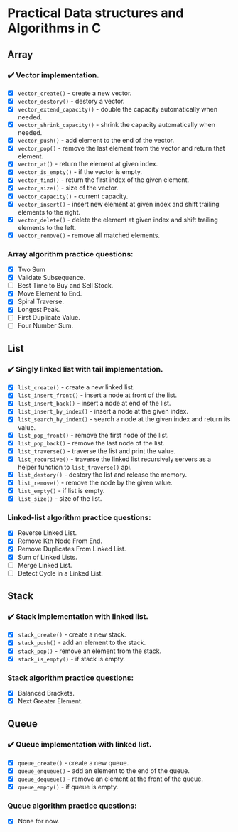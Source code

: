 # Practical Data structures and Algorithms in C

## Array

### :heavy_check_mark: Vector implementation. 

- [x] `vector_create()`          - create a new vector.
- [x] `vector_destory()`         - destory a vector. 
- [x] `vector_extend_capacity()` - double the capacity automatically when needed.
- [x] `vector_shrink_capacity()` - shrink the capacity automatically when needed.
- [x] `vector_push()`            - add element to the end of the vector.
- [x] `vector_pop()`             - remove the last element from the vector and return that element.
- [x] `vector_at()`              - return the element at given index.
- [x] `vector_is_empty()`        - if the vector is empty.
- [x] `vector_find()`            - return the first index of the given element.
- [x] `vector_size()`            - size of the vector.
- [x] `vector_capacity()`        - current capacity.
- [x] `vector_insert()`          - insert new element at given index and shift trailing elements to the right.
- [x] `vector_delete()`          - delete the element at given index and shift trailing elements to the left.
- [x] `vector_remove()`          - remove all matched elements.

### Array algorithm practice questions:

- [x] Two Sum
- [x] Validate Subsequence.
- [ ] Best Time to Buy and Sell Stock.
- [x] Move Element to End.
- [x] Spiral Traverse.
- [x] Longest Peak.
- [ ] First Duplicate Value.
- [ ] Four Number Sum.

## List

### :heavy_check_mark: Singly linked list with tail implementation.

- [x] `list_create()`           - create a new linked list.
- [x] `list_insert_front()`     - insert a node at front of the list.
- [x] `list_insert_back()`      - insert a node at end of the list.
- [x] `list_insert_by_index()`  - insert a node at the given index.
- [x] `list_search_by_index()`  - search a node at the given index and return its value.
- [x] `list_pop_front()`        - remove the first node of the list.
- [x] `list_pop_back()`         - remove the last node of the list.
- [x] `list_traverse()`         - traverse the list and print the value.
- [x] `list_recursive()`        - traverse the linked list recursively servers as a helper function to `list_traverse()` api.
- [x] `list_destory()`          - destory the list and release the memory.
- [x] `list_remove()`           - remove the node by the given value.
- [x] `list_empty()`            - if list is empty.
- [x] `list_size()`             - size of the list.

### Linked-list algorithm practice questions: 

- [x] Reverse Linked List.
- [x] Remove Kth Node From End.
- [x] Remove Duplicates From Linked List.
- [x] Sum of Linked Lists.
- [ ] Merge Linked List.
- [ ] Detect Cycle in a Linked List.

## Stack

### :heavy_check_mark: Stack implementation with linked list.

- [x] `stack_create()`          - create a new stack.
- [x] `stack_push()`            - add an element to the stack.
- [x] `stack_pop()`             - remove an element from the stack.
- [x] `stack_is_empty()`        - if stack is empty.

### Stack algorithm practice questions:

- [x] Balanced Brackets.
- [x] Next Greater Element.

## Queue

### :heavy_check_mark: Queue implementation with linked list.

- [x] `queue_create()`          - create a new queue.
- [x] `queue_enqueue()`         - add an element to the end of the queue.
- [x] `queue_dequeue()`         - remove an element at the front of the queue.
- [x] `queue_empty()`           - if queue is empty.

### Queue algorithm practice questions:

- [x] None for now. 
